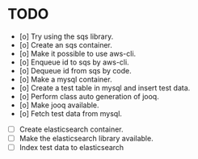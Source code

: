 # TODO
- [o] Try using the sqs library.
- [o] Create an sqs container.
- [o] Make it possible to use aws-cli.
- [o] Enqueue id to sqs by aws-cli.
- [o] Dequeue id from sqs by code.
- [o] Make a mysql container.
- [o] Create a test table in mysql and insert test data.
- [o] Perform class auto generation of jooq.
- [o] Make jooq available.
- [o] Fetch test data from mysql.
- [ ] Create elasticsearch container.
- [ ] Make the elasticsearch library available.
- [ ] Index test data to elasticsearch
